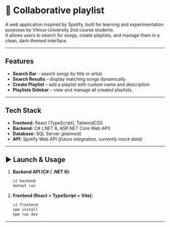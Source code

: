 # 🎵 Collaborative playlist 

A web application inspired by Spotify, built for learning and experimentation purposes by Vilnius University 2nd course students.  
It allows users to search for songs, create playlists, and manage them in a clean, dark-themed interface.  

---

## Features

- **Search Bar** – search songs by title or artist.  
- **Search Results** – display matching songs dynamically.  
- **Create Playlist** – add a playlist with custom name and description.  
- **Playlists Sidebar** – view and manage all created playlists.  

---

## Tech Stack

- **Frontend:** React (TypeScript), TailwindCSS  
- **Backend:** C# (.NET 6, ASP.NET Core Web API)  
- **Database:** SQL Server *(planned)*  
- **API:** Spotify Web API *(future integration, currently mock data)*  

---

## ▶️ Launch & Usage

1. **Backend API (C# / .NET 6):**
   ```bash
   cd backend
   dotnet run
2. **Frontend (React + TypeScript + Vite):**
   ```bash
   cd frontend
   npm install
   npm run dev

---

